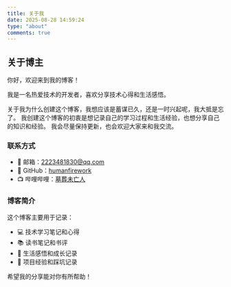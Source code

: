 ```yaml
---
title: 关于我
date: 2025-08-28 14:59:24
type: "about"
comments: true
---
```


## 关于博主

你好，欢迎来到我的博客！

我是一名热爱技术的开发者，喜欢分享技术心得和生活感悟。

关于我为什么创建这个博客，我想应该是蓄谋已久，还是一时兴起呢，我大抵是忘了。
我创建这个博客的初衷是想记录自己的学习过程和生活经验，也想分享自己的知识和经验。
我会尽量保持更新，也会欢迎大家来和我交流。



### 联系方式
- 📧 邮箱：2223481830@qq.com
- 🐙 GitHub：[humanfirework](https://github.com/humanfirework)
- 📺 哔哩哔哩：[墓葬未亡人](https://space.bilibili.com/3494381157878384)

### 博客简介
这个博客主要用于记录：
- 💻 技术学习笔记和心得
- 📚 读书笔记和书评
- 🌱 生活感悟和成长记录
- 🎯 项目经验和踩坑记录

希望我的分享能对你有所帮助！
